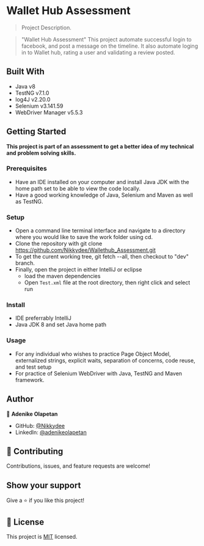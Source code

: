 # Wallet Hub Assessment

> Project Description.

> "Wallet Hub Assessment" This project automate successful login to facebook, and post a message on the timeline. It also automate loging in to Wallet hub, rating a user and validating a review posted.

## Built With

- Java v8
- TestNG v7.1.0
- log4J v2.20.0
- Selenium v3.141.59
- WebDriver Manager v5.5.3

## Getting Started

**This project is part of an assessment to get a better idea of my technical and problem solving skills.**

### Prerequisites

- Have an IDE installed on your computer and install Java JDK with the home path set to be able to view the code locally.
- Have a good working knowledge of Java, Selenium and Maven as well as TestNG.

### Setup

- Open a command line terminal interface and navigate to a directory where you would like to save the work folder using cd.
- Clone the repository with git clone https://github.com/Nikkydee/Wallethub_Assessment.git
- To get the curent working tree, git fetch --all, then checkout to "dev" branch.
- Finally, open the project in either IntelliJ or eclipse 
    - load the maven dependencies
    - Open `Test.xml` file at the root directory, then right click and select run

### Install

- IDE preferrably IntelliJ
- Java JDK 8 and set Java home path 

### Usage

- For any individual who wishes to practice Page Object Model, externalized strings, explicit waits, separation of concerns, code reuse, and test setup
- For practice of Selenium WebDriver with Java, TestNG and Maven framework.

## Author

👤 **Adenike Olapetan**

- GitHub: [@Nikkydee](https://github.com/Nikkydee)
- LinkedIn: [@adenikeolapetan](https://www.linkedin.com/in/adenikeolapetan/)

## 🤝 Contributing

Contributions, issues, and feature requests are welcome!

## Show your support

Give a ⭐️ if you like this project!


## 📝 License

This project is [MIT](./LICENSE) licensed.